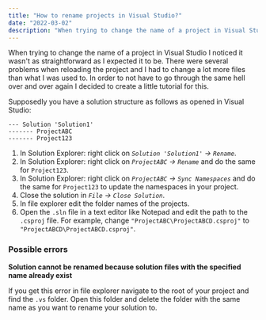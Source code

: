 ```yaml
---
title: "How to rename projects in Visual Studio?"
date: "2022-03-02"
description: "When trying to change the name of a project in Visual Studio I noticed it wasn't as straightforward as I expected it to be. There were several problems when reloading the project and I had to change a lot more files than what I was used to. In order to not have to go through the same hell over and over again I decided to create a little tutorial for this."
---
```


When trying to change the name of a project in Visual Studio I noticed it wasn't as straightforward as I expected it to be. There were several problems when reloading the project and I had to change a lot more files than what I was used to. In order to not have to go through the same hell over and over again I decided to create a little tutorial for this.

Supposedly you have a solution structure as follows as opened in Visual Studio:

```
--- Solution 'Solution1'
------- ProjectABC
------- Project123
```

1. In Solution Explorer: right click on _`Solution 'Solution1'` → `Rename`_.
2. In Solution Explorer: right click on _`ProjectABC` → `Rename`_ and do the same for `Project123`.
3. In Solution Explorer: right click on _`ProjectABC` → `Sync Namespaces`_ and do the same for `Project123` to update the namespaces in your project.
4. Close the solution in _`File` → `Close Solution`_.
5. In file explorer edit the folder names of the projects.
6. Open the `.sln` file in a text editor like Notepad and edit the path to the `.csproj` file. For example, change `"ProjectABC\ProjectABCD.csproj"` to `"ProjectABCD\ProjectABCD.csproj"`.

### Possible errors

**Solution cannot be renamed because solution files with the specified name already exist**

If you get this error in file explorer navigate to the root of your project and find the `.vs` folder. Open this folder and delete the folder with the same name as you want to rename your solution to.
